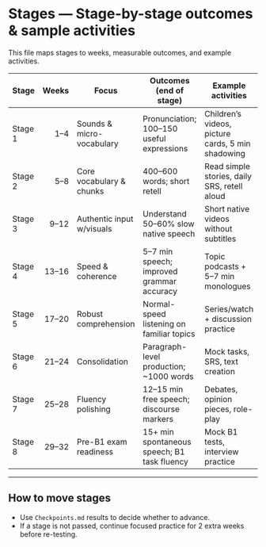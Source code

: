 # Stages — Stage-by-stage outcomes & sample activities

This file maps stages to weeks, measurable outcomes, and example activities.

| Stage | Weeks | Focus | Outcomes (end of stage) | Example activities |
|---|---:|---|---|---|
| Stage 1 | 1–4 | Sounds & micro-vocabulary | Pronunciation; 100–150 useful expressions | Children’s videos, picture cards, 5 min shadowing |
| Stage 2 | 5–8 | Core vocabulary & chunks | 400–600 words; short retell | Read simple stories, daily SRS, retell aloud |
| Stage 3 | 9–12 | Authentic input w/visuals | Understand 50–60% slow native speech | Short native videos without subtitles |
| Stage 4 | 13–16 | Speed & coherence | 5–7 min speech; improved grammar accuracy | Topic podcasts + 5–7 min monologues |
| Stage 5 | 17–20 | Robust comprehension | Normal-speed listening on familiar topics | Series/watch + discussion practice |
| Stage 6 | 21–24 | Consolidation | Paragraph-level production; ~1000 words | Mock tasks, SRS, text creation |
| Stage 7 | 25–28 | Fluency polishing | 12–15 min free speech; discourse markers | Debates, opinion pieces, role-play |
| Stage 8 | 29–32 | Pre-B1 exam readiness | 15+ min spontaneous speech; B1 task fluency | Mock B1 tests, interview practice |

---

## How to move stages
- Use `Checkpoints.md` results to decide whether to advance.
- If a stage is not passed, continue focused practice for 2 extra weeks before re-testing.
